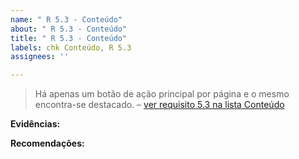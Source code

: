 ```yaml
---
name: " R 5.3 - Conteúdo"
about: " R 5.3 - Conteúdo"
title: " R 5.3 - Conteúdo"
labels: chk Conteúdo, R 5.3
assignees: ''

---
```


> Há apenas um botão de ação principal por página e o mesmo encontra-se destacado. 
> – [ver requisito 5.3 na lista Conteúdo](https://amagovpt.github.io/kit-selo/checklists/checklist-conteudo#n53)

**Evidências:**

 **Recomendações:**
